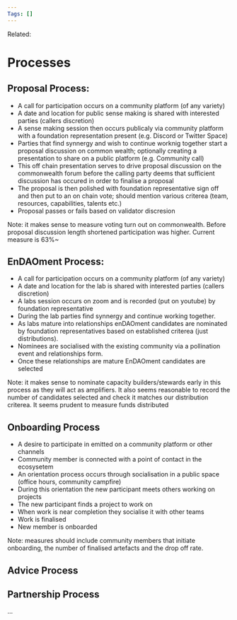 ```yaml
---
Tags: []
---
```

Related: 
# Processes

## Proposal Process:
- A call for participation occurs on a community platform (of any variety)
- A date and location for public sense making is shared with interested parties (callers discretion)
- A sense making session then occurs publicaly via community platform with a foundation representation present (e.g. Discord or Twitter Space)
- Parties that find synnergy and wish to continue worknig together start a proposal discussion on common wealth; optionally creating a presentation to share on a public platform (e.g. Community call)
- This off chain presentation serves to drive proposal discussion on the commonwealth forum before the calling party deems that sufficient discussion has occured in order to finalise a proposal
- The proposal is then polished with foundation representative sign off and then put to an on chain vote; should mention various criterea (team, resources, capabilities, talents etc.)
- Proposal passes or fails based on validator discresion

Note: it makes sense to measure voting turn out on commonwealth. Before proposal discussion length shortened participation was higher. Current measure is  63%~ 

## EnDAOment Process:
- A call for participation occurs on a community platform (of any variety)
- A date and location for the lab is shared with interested parties (callers discretion)
- A labs session occurs on zoom and is recorded (put on youtube) by foundation representative
- During the lab parties find synnergy and continue working together. 
- As labs mature into relationships enDAOment candidates are nominated by foundation representatives based on established criterea (just distributions).
- Nominees are socialised with the existing community via a pollination event and relationships form. 
- Once these relationships are mature EnDAOment candidates are selected

Note: it makes sense to nominate capacity builders/stewards early in this process as they will act as amplifiers. It also seems reasonable to record the number of candidates selected and check it matches our distribution criterea. It seems prudent to measure funds distributed

## Onboarding Process
- A desire to participate in emitted on a community platform or other channels
- Community member is connected with a point of contact in the ecosysetem
- An orientation process occurs through socialisation in a public space (office hours, community campfire)
- During this orientation the new participant meets others working on projects
- The new participant finds a project to work on
- When work is near completion they socialise it with other teams
- Work is finalised
- New member is onboarded

Note: measures should include community members that initiate onboarding, the number of finalised artefacts and the drop off rate.


## Advice Process
## Partnership Process
...